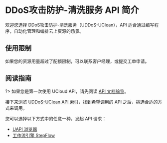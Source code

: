 



# DDoS攻击防护-清洗服务 API 简介

欢迎您选择 DDoS攻击防护-清洗服务（UDDoS-UClean），API 适合通过编写程序，自动化管理和编排云上资源的场景。

## 使用限制

如果您的资源用量超过了配额限制，可以联系客户经理，或提交工单申请。

## 阅读指南

?> 如果您是第一次使用 UCloud API，请先阅读 [API 文档综览](/api/summary/README)。

接下来浏览 [UDDoS-UClean API 索引](api/uddos-uclean-api/index.md)，找到希望调用的 API 之后，挑选合适的方式来调用。


您可以选择以下方式中的任意一种，发起 API 请求：
- [UAPI 浏览器](https://console.ucloud.cn/uapi/detail)
- [工作流引擎 StepFlow](https://console.ucloud.cn/stepflow/manage/)


